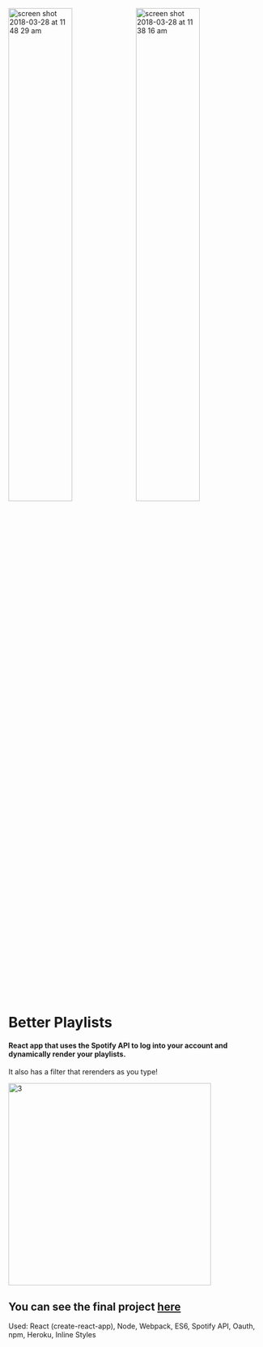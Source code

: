 <img width="50%" alt="screen shot 2018-03-28 at 11 48 29 am" src="https://user-images.githubusercontent.com/26611339/38328532-2a8dace2-3819-11e8-984c-9498a3c87b12.png"><img width="50%" alt="screen shot 2018-03-28 at 11 38 16 am" src="https://user-images.githubusercontent.com/26611339/38040119-db00de84-327c-11e8-91bb-8bddc84c6f5c.png">


Better Playlists
========
#### React app that uses the Spotify API to log into your account and dynamically render your playlists.
It also has a filter that rerenders as you type!
<br/>

<img width="400" alt="3" src="https://user-images.githubusercontent.com/26611339/38328859-ffb3f714-3819-11e8-9c55-f0d7122d395e.png">

## You can see the final project [here](https://better-playlists-cdt.herokuapp.com)

Used: React (create-react-app), Node, Webpack, ES6, Spotify API, Oauth, npm, Heroku, Inline Styles



